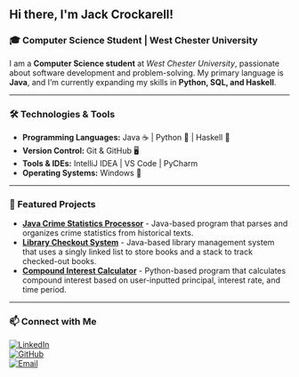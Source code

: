 ## Hi there, I'm Jack Crockarell! 

### 🎓 Computer Science Student | West Chester University

I am a **Computer Science student** at *West Chester University*, passionate about software development and problem-solving. My primary language is **Java**, and I’m currently expanding my skills in **Python, SQL, and Haskell**.

---

### 🛠️ Technologies & Tools

- **Programming Languages:** Java ☕ | Python 🐍 | Haskell 🔢
- **Version Control:** Git & GitHub 🖥️
- **Tools & IDEs:** IntelliJ IDEA | VS Code | PyCharm
- **Operating Systems:** Windows 🏁 

---

### 🌟 Featured Projects

- **[Java Crime Statistics Processor](https://github.com/jackcrockarell/Text-Processor)** - Java-based program that parses and organizes crime statistics from historical texts.
- **[Library Checkout System](https://github.com/jackcrockarell/Library-Linked-List)** - Java-based library management system that uses a singly linked list to store books and a stack to track checked-out books.
- **[Compound Interest Calculator](https://github.com/jackcrockarell/CompoundInterestCalculator)** - Python-based program that calculates compound interest based on user-inputted principal, interest rate, and time period.

---

### 📫 Connect with Me

[![LinkedIn](https://img.shields.io/badge/LinkedIn-Jack%20Crockarell-blue?logo=linkedin)](https://www.linkedin.com/in/jack-crockarell-6a7214228/)  
[![GitHub](https://img.shields.io/badge/GitHub-Jack%20Crockarell-181717?logo=github)](https://github.com/jackcrockarell)  
[![Email](https://img.shields.io/badge/Email-jack.crockarell@gmail.com-red?logo=gmail)](mailto:jack.crockarell@gmail.com)  
